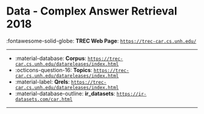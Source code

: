 # Data - Complex Answer Retrieval 2018 

:fontawesome-solid-globe: **TREC Web Page**: [`https://trec-car.cs.unh.edu/`](https://trec-car.cs.unh.edu/)

---

- :material-database: **Corpus**: [`https://trec-car.cs.unh.edu/datareleases/index.html`](https://trec-car.cs.unh.edu/datareleases/index.html)
- :octicons-question-16: **Topics**: [`https://trec-car.cs.unh.edu/datareleases/index.html`](https://trec-car.cs.unh.edu/datareleases/index.html)
- :material-label: **Qrels**: [`https://trec-car.cs.unh.edu/datareleases/index.html`](https://trec-car.cs.unh.edu/datareleases/index.html)
- :material-database-outline: **ir_datasets**: [`https://ir-datasets.com/car.html`](https://ir-datasets.com/car.html)


---

